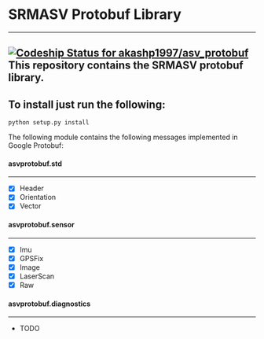 # SRMASV Protobuf Library
------
[ ![Codeship Status for akashp1997/asv_protobuf](https://app.codeship.com/projects/c809ada0-9fbf-0136-d501-4a148af4eb21/status?branch=master)](https://app.codeship.com/projects/306478)
This repository contains the SRMASV protobuf library.
------
## To install just run the following:
`python setup.py install`

The following module contains the following messages implemented in Google Protobuf:

#### asvprotobuf.std
-----
- [x] Header
- [x] Orientation
- [x] Vector

#### asvprotobuf.sensor
-----
- [x] Imu
- [x] GPSFix
- [x] Image
- [x] LaserScan
- [x] Raw

#### asvprotobuf.diagnostics
-----
- TODO
